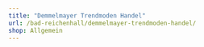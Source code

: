 ```yaml
---
title: "Demmelmayer Trendmoden Handel"
url: /bad-reichenhall/demmelmayer-trendmoden-handel/
shop: Allgemein
---
```

